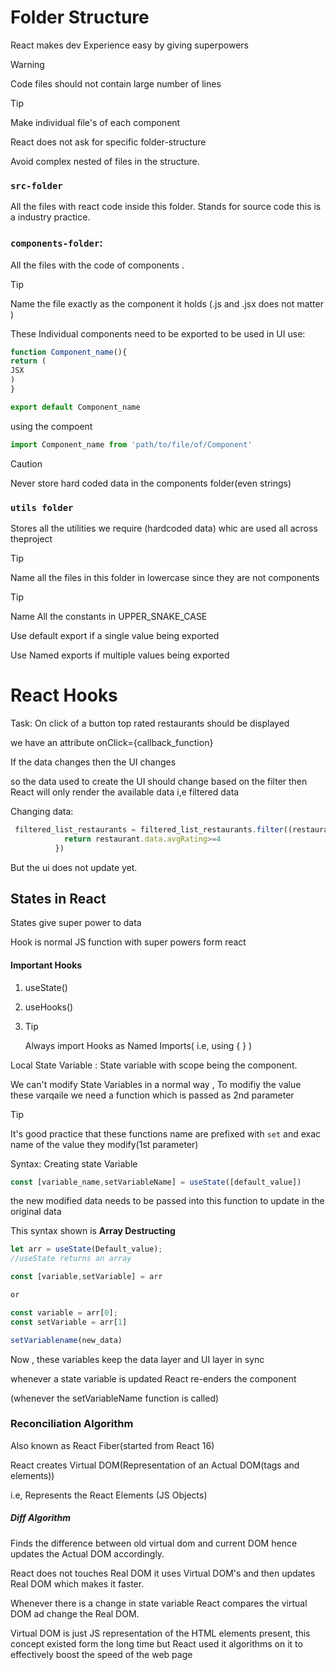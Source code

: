 # Folder Structure

React makes dev Experience easy by giving superpowers

> [!WARNING]
> 
>  Code files should not contain large number of lines

> [!TIP]
> 
> Make individual file's of each component

React does not ask for specific folder-structure

Avoid complex nested of files in the structure.

### `src-folder`

All the files with react code inside this folder. Stands for source code this is a industry practice.

### `components-folder`:

All the files with the code of components .

> [!TIP]
> 
> Name the file exactly as the component it holds (.js and .jsx does not matter )

These Individual components need to be exported to be used in UI
use:

```js
function Component_name(){
return (
JSX
)
}

export default Component_name
```

using the compoent

```js
import Component_name from 'path/to/file/of/Component'
```

> [!CAUTION]
> 
> Never store hard coded data in the components folder(even strings)

### `utils folder`

Stores all the utilities we require (hardcoded data)  whic are used all across theproject

> [!TIP]
> 
> Name all the files in this folder in lowercase since they are not components

> [!TIP]
> 
> Name All the constants in UPPER_SNAKE_CASE

Use default export if a single value being exported

Use Named exports if multiple values being exported

# React Hooks

Task: On click of a button top rated restaurants should be displayed

we have an attribute onClick={callback_function}

If the data changes then the UI changes

so the data used to create the UI should change based on the filter then React will only render the available data i,e filtered data

Changing data:

```js
 filtered_list_restaurants = filtered_list_restaurants.filter((restaurant)=>{
            return restaurant.data.avgRating>=4
          })
```

But the ui does not update yet.

## States in React

States give super power to data

Hook is normal JS function with super powers form react

#### Important Hooks

1. useState()

2. useHooks()

3. > [!TIP]
   > 
   > Always import Hooks as Named Imports( i.e,  using  {  } )

Local State Variable : State variable with scope being the component.

We can't modify State Variables in a normal way , To modifiy the value these varqaile we need a function which is passed as 2nd parameter

> [!TIP]
> 
> It's good practice that these functions name are prefixed with `set` and exac name of the value they modify(1st parameter) 

Syntax: Creating state Variable

```js
const [variable_name,setVariableName] = useState([default_value])
```

the new modified data needs to be passed into this function to update in the original data

This syntax shown is **Array Destructing**

```js
let arr = useState(Default_value);
//useState returns an array

const [variable,setVariable] = arr

or 

const variable = arr[0];
const setVariable = arr[1]
```

```js
setVariablename(new_data)
```

Now , these variables keep the data layer and UI layer in sync 

whenever a state variable is updated React re-enders the component

(whenever the setVariableName function is called)

### Reconciliation Algorithm

Also known as React Fiber(started from React 16)

React creates Virtual DOM(Representation of an Actual DOM(tags and elements)) 

i.e, Represents the React Elements (JS Objects)

##### Diff Algorithm

Finds the difference between old virtual dom and  current DOM hence updates the Actual DOM accordingly.

React does not touches Real DOM it uses Virtual DOM's and then updates Real DOM which makes it faster.

Whenever there is a change in state variable React compares the virtual DOM ad change the Real DOM.

Virtual DOM is just JS representation of the HTML elements present, this concept existed form the long time but React used it algorithms on it to effectively boost the speed of the web page
